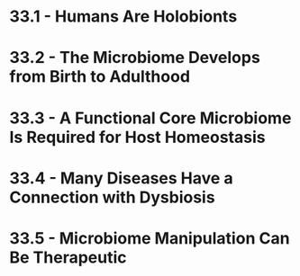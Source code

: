 # 33.1 - Humans Are Holobionts
# 33.2 - The Microbiome Develops from Birth to Adulthood
# 33.3 - A Functional Core Microbiome Is Required for Host Homeostasis
# 33.4 - Many Diseases Have a Connection with Dysbiosis
# 33.5 - Microbiome Manipulation Can Be Therapeutic
